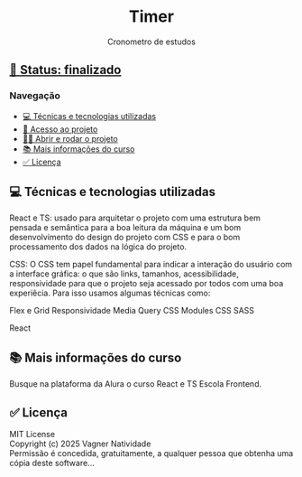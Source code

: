 <h1 style="text-align: center">Timer</h1>
<p style="text-align: center">Cronometro de estudos</p>

## <a href="#status">🚧 Status: finalizado</a>

### Navegação

- <a href="#tech">💻 Técnicas e tecnologias utilizadas</a>
- <a href="#acess">📁 Acesso ao projeto</a>
- <a href="#run">👨‍💻 Abrir e rodar o projeto</a>
- <a href="#more">📚 Mais informações do curso</a>
- <a href="#licence">✅ Licença</a>

## <a id="tech">💻 Técnicas e tecnologias utilizadas</a>

React e TS: usado para arquitetar o projeto com uma estrutura bem pensada e semântica para a boa leitura da máquina e um bom desenvolvimento do design do projeto com CSS e para o bom processamento dos dados na lógica do projeto.

CSS: O CSS tem papel fundamental para indicar a interação do usuário com a interface gráfica: o que são links, tamanhos, acessibilidade, responsividade para que o projeto seja acessado por todos com uma boa experiêcia. Para isso usamos algumas técnicas como:

Flex e Grid Responsividade Media Query
CSS Modules
CSS SASS

React

## <a id="more">📚 Mais informações do curso</a>

Busque na plataforma da Alura o curso React e TS Escola Frontend.

## <a id="licence">✅ Licença</a>

MIT License <br> Copyright (c) 2025 Vagner Natividade <br> Permissão é concedida, gratuitamente, a qualquer pessoa que obtenha uma cópia deste software...
